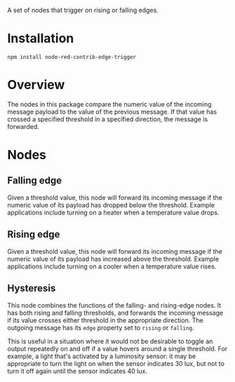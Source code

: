 A set of nodes that trigger on rising or falling edges.

# Installation
```
npm install node-red-contrib-edge-trigger
```

# Overview

The nodes in this package compare the numeric value of the incoming message
payload to the value of the previous message. If that value has crossed a
specified threshold in a specified direction, the message is forwarded.

# Nodes

## Falling edge

Given a threshold value, this node will forward its incoming message if the
numeric value of its payload has dropped below the threshold. Example
applications include turning on a heater when a temperature value drops.

## Rising edge

Given a threshold value, this node will forward its incoming message if the
numeric value of its payload has increased above the threshold. Example
applications include turning on a cooler when a temperature value rises.

## Hysteresis

This node combines the functions of the falling- and rising-edge nodes. It has
both rising and falling thresholds, and forwards the incoming message if its
value crosses either threshold in the appropriate direction. The outgoing
message has its `edge` property set to `rising` or `falling`.

This is useful in a situation where it would not be desirable to toggle an
output repeatedly on and off if a value hovers around a single threshold. For
example, a light that's activated by a luminosity sensor: it may be appropriate
to turn the light on when the sensor indicates 30 lux, but not to turn it off
again until the sensor indicates 40 lux.
